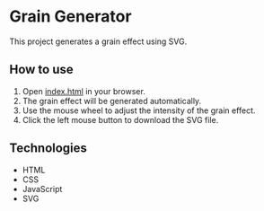 # Grain Generator

This project generates a grain effect using SVG.

## How to use
1. Open [index.html](https://palekirill.github.io/grain-generator/) in your browser.
2. The grain effect will be generated automatically.
3. Use the mouse wheel to adjust the intensity of the grain effect.
4. Click the left mouse button to download the SVG file.

## Technologies
- HTML
- CSS
- JavaScript
- SVG
